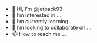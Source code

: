 - 👋 Hi, I’m @jetpack93
- 👀 I’m interested in ...
- 🌱 I’m currently learning ...
- 💞️ I’m looking to collaborate on ...
- 📫 How to reach me ...

<!---awesfwsfaweaweef
jetpack93/jetpack93 is a ✨ special ✨ repository because its `README.md` (this file) appears on your GitHub profile.
You can click the Preview link to take a look at your changes.
HELLO 
Again
--->
